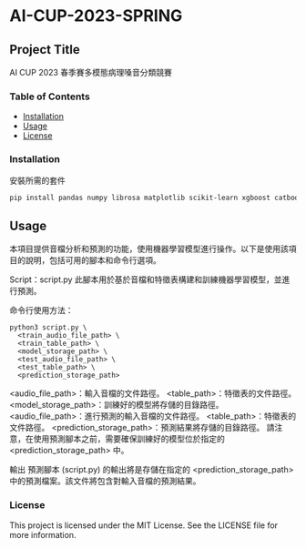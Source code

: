 # AI-CUP-2023-SPRING

## Project Title

AI CUP 2023 春季賽多模態病理嗓音分類競賽

### Table of Contents
- [Installation](#installation)
- [Usage](#usage)
- [License](#license)

### Installation

安裝所需的套件

```bash
pip install pandas numpy librosa matplotlib scikit-learn xgboost catboost lightgbm
```

## Usage

本項目提供音檔分析和預測的功能，使用機器學習模型進行操作。以下是使用該項目的說明，包括可用的腳本和命令行選項。

Script：script.py
此腳本用於基於音檔和特徵表構建和訓練機器學習模型，並進行預測。

命令行使用方法：

```python3
python3 script.py \
  <train_audio_file_path> \
  <train_table_path> \
  <model_storage_path> \
  <test_audio_file_path> \
  <test_table_path> \
  <prediction_storage_path>
```
<audio_file_path>：輸入音檔的文件路徑。
<table_path>：特徵表的文件路徑。
<model_storage_path>：訓練好的模型將存儲的目錄路徑。
<audio_file_path>：進行預測的輸入音檔的文件路徑。
<table_path>：特徵表的文件路徑。
<prediction_storage_path>：預測結果將存儲的目錄路徑。
請注意，在使用預測腳本之前，需要確保訓練好的模型位於指定的 <prediction_storage_path> 中。

輸出
預測腳本 (script.py) 的輸出將是存儲在指定的 <prediction_storage_path> 中的預測檔案。該文件將包含對輸入音檔的預測結果。


### License

This project is licensed under the MIT License. See the LICENSE file for more information.
